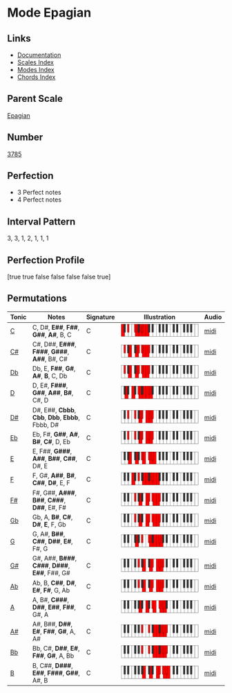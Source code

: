 # Mode Epagian

## Links

- [Documentation](index.md)
- [Scales Index](Scales.md)
- [Modes Index](Modes.md)
- [Chords Index](Chords.md)

## Parent Scale

[Epagian](ScaleEpagian.md)

## Number

[3785](https://ianring.com/musictheory/scales/3785)

## Perfection

- 3 Perfect notes
- 4 Perfect notes

## Interval Pattern

3, 3, 1, 2, 1, 1, 1

## Perfection Profile

[true true false false false false true]

## Permutations

| Tonic | Notes | Signature | Illustration | Audio |
|-------|-------|-----------|--------------|-------|
| [C](ModeCNaturalEpagian.md) | C, D#, **E##**, **F##**, **G##**, **A#**, B, C | C | ![CNaturalEpagian](ModeCNaturalEpagian.png) | [midi](https://github.com/edipermadi/music/blob/main/docs/ModeCNaturalEpagian.mid?raw=true) |
| [C#](ModeCSharpEpagian.md) | C#, D##, **E###**, **F###**, **G###**, **A##**, B#, C# | C | ![CSharpEpagian](ModeCSharpEpagian.png) | [midi](https://github.com/edipermadi/music/blob/main/docs/ModeCSharpEpagian.mid?raw=true) |
| [Db](ModeDFlatEpagian.md) | Db, E, **F##**, **G#**, **A#**, **B**, C, Db | C | ![DFlatEpagian](ModeDFlatEpagian.png) | [midi](https://github.com/edipermadi/music/blob/main/docs/ModeDFlatEpagian.mid?raw=true) |
| [D](ModeDNaturalEpagian.md) | D, E#, **F###**, **G##**, **A##**, **B#**, C#, D | C | ![DNaturalEpagian](ModeDNaturalEpagian.png) | [midi](https://github.com/edipermadi/music/blob/main/docs/ModeDNaturalEpagian.mid?raw=true) |
| [D#](ModeDSharpEpagian.md) | D#, E##, **Cbbb**, **Cbb**, **Dbb**, **Ebbb**, Fbbb, D# | C | ![DSharpEpagian](ModeDSharpEpagian.png) | [midi](https://github.com/edipermadi/music/blob/main/docs/ModeDSharpEpagian.mid?raw=true) |
| [Eb](ModeEFlatEpagian.md) | Eb, F#, **G##**, **A#**, **B#**, **C#**, D, Eb | C | ![EFlatEpagian](ModeEFlatEpagian.png) | [midi](https://github.com/edipermadi/music/blob/main/docs/ModeEFlatEpagian.mid?raw=true) |
| [E](ModeENaturalEpagian.md) | E, F##, **G###**, **A##**, **B##**, **C##**, D#, E | C | ![ENaturalEpagian](ModeENaturalEpagian.png) | [midi](https://github.com/edipermadi/music/blob/main/docs/ModeENaturalEpagian.mid?raw=true) |
| [F](ModeFNaturalEpagian.md) | F, G#, **A##**, **B#**, **C##**, **D#**, E, F | C | ![FNaturalEpagian](ModeFNaturalEpagian.png) | [midi](https://github.com/edipermadi/music/blob/main/docs/ModeFNaturalEpagian.mid?raw=true) |
| [F#](ModeFSharpEpagian.md) | F#, G##, **A###**, **B##**, **C###**, **D##**, E#, F# | C | ![FSharpEpagian](ModeFSharpEpagian.png) | [midi](https://github.com/edipermadi/music/blob/main/docs/ModeFSharpEpagian.mid?raw=true) |
| [Gb](ModeGFlatEpagian.md) | Gb, A, **B#**, **C#**, **D#**, **E**, F, Gb | C | ![GFlatEpagian](ModeGFlatEpagian.png) | [midi](https://github.com/edipermadi/music/blob/main/docs/ModeGFlatEpagian.mid?raw=true) |
| [G](ModeGNaturalEpagian.md) | G, A#, **B##**, **C##**, **D##**, **E#**, F#, G | C | ![GNaturalEpagian](ModeGNaturalEpagian.png) | [midi](https://github.com/edipermadi/music/blob/main/docs/ModeGNaturalEpagian.mid?raw=true) |
| [G#](ModeGSharpEpagian.md) | G#, A##, **B###**, **C###**, **D###**, **E##**, F##, G# | C | ![GSharpEpagian](ModeGSharpEpagian.png) | [midi](https://github.com/edipermadi/music/blob/main/docs/ModeGSharpEpagian.mid?raw=true) |
| [Ab](ModeAFlatEpagian.md) | Ab, B, **C##**, **D#**, **E#**, **F#**, G, Ab | C | ![AFlatEpagian](ModeAFlatEpagian.png) | [midi](https://github.com/edipermadi/music/blob/main/docs/ModeAFlatEpagian.mid?raw=true) |
| [A](ModeANaturalEpagian.md) | A, B#, **C###**, **D##**, **E##**, **F##**, G#, A | C | ![ANaturalEpagian](ModeANaturalEpagian.png) | [midi](https://github.com/edipermadi/music/blob/main/docs/ModeANaturalEpagian.mid?raw=true) |
| [A#](ModeASharpEpagian.md) | A#, B##, **D##**, **E#**, **F##**, **G#**, A, A# | C | ![ASharpEpagian](ModeASharpEpagian.png) | [midi](https://github.com/edipermadi/music/blob/main/docs/ModeASharpEpagian.mid?raw=true) |
| [Bb](ModeBFlatEpagian.md) | Bb, C#, **D##**, **E#**, **F##**, **G#**, A, Bb | C | ![BFlatEpagian](ModeBFlatEpagian.png) | [midi](https://github.com/edipermadi/music/blob/main/docs/ModeBFlatEpagian.mid?raw=true) |
| [B](ModeBNaturalEpagian.md) | B, C##, **D###**, **E##**, **F###**, **G##**, A#, B | C | ![BNaturalEpagian](ModeBNaturalEpagian.png) | [midi](https://github.com/edipermadi/music/blob/main/docs/ModeBNaturalEpagian.mid?raw=true) |
